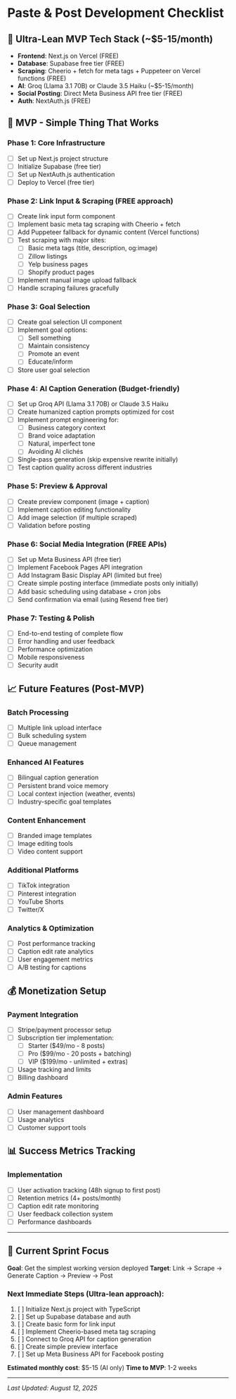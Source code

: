 # Paste & Post Development Checklist

## 💸 Ultra-Lean MVP Tech Stack (~$5-15/month)
- **Frontend**: Next.js on Vercel (FREE)
- **Database**: Supabase free tier (FREE)
- **Scraping**: Cheerio + fetch for meta tags + Puppeteer on Vercel functions (FREE)
- **AI**: Groq (Llama 3.1 70B) or Claude 3.5 Haiku (~$5-15/month)
- **Social Posting**: Direct Meta Business API free tier (FREE)
- **Auth**: NextAuth.js (FREE)

## 🚀 MVP - Simple Thing That Works

### Phase 1: Core Infrastructure
- [ ] Set up Next.js project structure
- [ ] Initialize Supabase (free tier)
- [ ] Set up NextAuth.js authentication
- [ ] Deploy to Vercel (free tier)

### Phase 2: Link Input & Scraping (FREE approach)
- [ ] Create link input form component
- [ ] Implement basic meta tag scraping with Cheerio + fetch
- [ ] Add Puppeteer fallback for dynamic content (Vercel functions)
- [ ] Test scraping with major sites:
  - [ ] Basic meta tags (title, description, og:image)
  - [ ] Zillow listings
  - [ ] Yelp business pages
  - [ ] Shopify product pages
- [ ] Implement manual image upload fallback
- [ ] Handle scraping failures gracefully

### Phase 3: Goal Selection
- [ ] Create goal selection UI component
- [ ] Implement goal options:
  - [ ] Sell something
  - [ ] Maintain consistency
  - [ ] Promote an event
  - [ ] Educate/inform
- [ ] Store user goal selection

### Phase 4: AI Caption Generation (Budget-friendly)
- [ ] Set up Groq API (Llama 3.1 70B) or Claude 3.5 Haiku
- [ ] Create humanized caption prompts optimized for cost
- [ ] Implement prompt engineering for:
  - [ ] Business category context
  - [ ] Brand voice adaptation
  - [ ] Natural, imperfect tone
  - [ ] Avoiding AI clichés
- [ ] Single-pass generation (skip expensive rewrite initially)
- [ ] Test caption quality across different industries

### Phase 5: Preview & Approval
- [ ] Create preview component (image + caption)
- [ ] Implement caption editing functionality
- [ ] Add image selection (if multiple scraped)
- [ ] Validation before posting

### Phase 6: Social Media Integration (FREE APIs)
- [ ] Set up Meta Business API (free tier)
- [ ] Implement Facebook Pages API integration
- [ ] Add Instagram Basic Display API (limited but free)
- [ ] Create simple posting interface (immediate posts only initially)
- [ ] Add basic scheduling using database + cron jobs
- [ ] Send confirmation via email (using Resend free tier)

### Phase 7: Testing & Polish
- [ ] End-to-end testing of complete flow
- [ ] Error handling and user feedback
- [ ] Performance optimization
- [ ] Mobile responsiveness
- [ ] Security audit

## 📈 Future Features (Post-MVP)

### Batch Processing
- [ ] Multiple link upload interface
- [ ] Bulk scheduling system
- [ ] Queue management

### Enhanced AI Features
- [ ] Bilingual caption generation
- [ ] Persistent brand voice memory
- [ ] Local context injection (weather, events)
- [ ] Industry-specific goal templates

### Content Enhancement
- [ ] Branded image templates
- [ ] Image editing tools
- [ ] Video content support

### Additional Platforms
- [ ] TikTok integration
- [ ] Pinterest integration
- [ ] YouTube Shorts
- [ ] Twitter/X

### Analytics & Optimization
- [ ] Post performance tracking
- [ ] Caption edit rate analytics
- [ ] User engagement metrics
- [ ] A/B testing for captions

## 💰 Monetization Setup

### Payment Integration
- [ ] Stripe/payment processor setup
- [ ] Subscription tier implementation:
  - [ ] Starter ($49/mo - 8 posts)
  - [ ] Pro ($99/mo - 20 posts + batching)
  - [ ] VIP ($199/mo - unlimited + extras)
- [ ] Usage tracking and limits
- [ ] Billing dashboard

### Admin Features
- [ ] User management dashboard
- [ ] Usage analytics
- [ ] Customer support tools

## 📊 Success Metrics Tracking

### Implementation
- [ ] User activation tracking (48h signup to first post)
- [ ] Retention metrics (4+ posts/month)
- [ ] Caption edit rate monitoring
- [ ] User feedback collection system
- [ ] Performance dashboards

---

## 🎯 Current Sprint Focus
**Goal**: Get the simplest working version deployed
**Target**: Link → Scrape → Generate Caption → Preview → Post

### Next Immediate Steps (Ultra-lean approach):
1. [ ] Initialize Next.js project with TypeScript
2. [ ] Set up Supabase database and auth
3. [ ] Create basic form for link input
4. [ ] Implement Cheerio-based meta tag scraping
5. [ ] Connect to Groq API for caption generation
6. [ ] Create simple preview interface
7. [ ] Set up Meta Business API for Facebook posting

**Estimated monthly cost**: $5-15 (AI only)
**Time to MVP**: 1-2 weeks

---

*Last Updated: August 12, 2025*